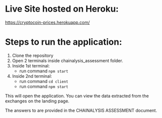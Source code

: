 # Live Site hosted on Heroku:
https://cryptocoin-prices.herokuapp.com/


# Steps to run the application:

1. Clone the repository
2. Open 2 terminals inside chainalysis_assessment folder.
3. Inside 1st terminal:
   * run command `npm start`
4. Inside 2nd terminal:
   * run command `cd client`
   * run command `npm start`

This will open the application. You can view the data extracted from the exchanges on the landing page.


The answers to are provided in the CHAINALYSIS ASSESSMENT document.
